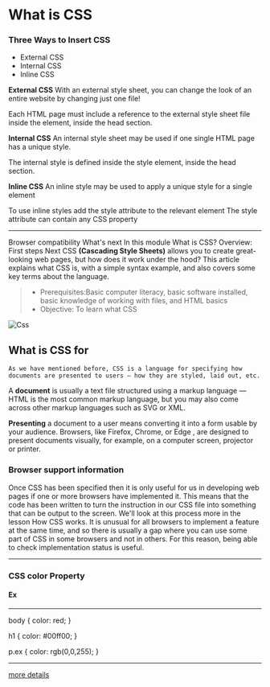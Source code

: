  # What is CSS

### Three Ways to Insert CSS

* External CSS
* Internal CSS
* Inline CSS

**External CSS**
With an external style sheet, you can change the look of an entire website by changing just one file!

Each HTML page must include a reference to the external style sheet file inside the <link> element, inside the head section.

**Internal CSS**
An internal style sheet may be used if one single HTML page has a unique style.

The internal style is defined inside the style element, inside the head section.

**Inline CSS**
An inline style may be used to apply a unique style for a single element

To use inline styles add the style attribute to the relevant element The style attribute can contain any CSS property


--------------------------------------------


Browser compatibility
What's next
In this module
What is CSS?
Overview: First steps
Next
CSS **(Cascading Style Sheets)** allows you to create great-looking web pages, but how does it work under the hood? This article explains what CSS is, with a simple syntax example, and also covers some key terms about the language.

> * Prerequisites:Basic computer literacy, basic software installed, basic knowledge of working with files, and HTML basics
> * Objective: To learn what CSS

![Css](https://developer.mozilla.org/en-US/docs/Learn/CSS/First_steps/What_is_CSS/html-example.png)

## What is CSS for

`As we have mentioned before, CSS is a language for specifying how documents are presented to users — how they are styled, laid out, etc.`


A **document** is usually a text file structured using a markup language — HTML is the most common markup language, but you may also come across other markup languages such as SVG or XML.

**Presenting** a document to a user means converting it into a form usable by your audience. Browsers, like Firefox, Chrome, or Edge , are designed to present documents visually, for example, on a computer screen, projector or printer.

### Browser support information

Once CSS has been specified then it is only useful for us in developing web pages if one or more browsers have implemented it. This means that the code has been written to turn the instruction in our CSS file into something that can be output to the screen. We'll look at this process more in the lesson How CSS works. It is unusual for all browsers to implement a feature at the same time, and so there is usually a gap where you can use some part of CSS in some browsers and not in others. For this reason, being able to check implementation status is useful.

-----------------------------------
### CSS color Property

#### Ex
----------------------------------------
body {
  color: red;
}

h1 {
  color: #00ff00;
}

p.ex {
  color: rgb(0,0,255);
}

---------------------------------

[more details ](https://www.w3schools.com/cssref/pr_text_color.asp)

